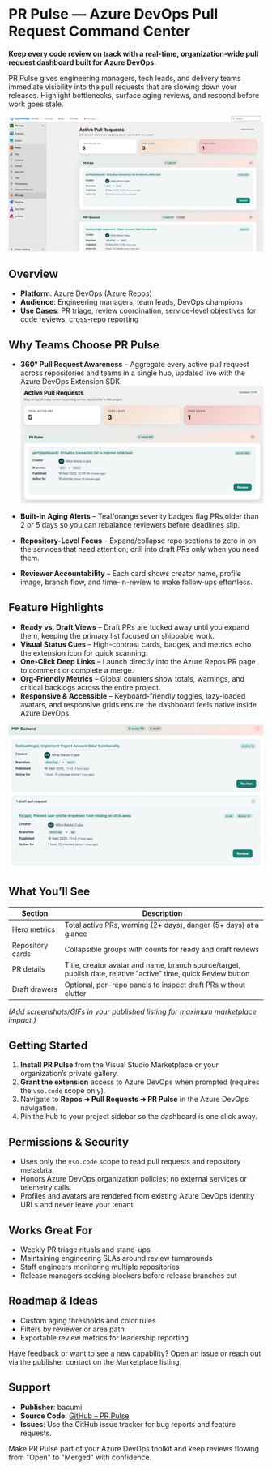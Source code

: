 # PR Pulse — Azure DevOps Pull Request Command Center

**Keep every code review on track with a real-time, organization-wide pull request dashboard built for Azure DevOps.**

PR Pulse gives engineering managers, tech leads, and delivery teams immediate visibility into the pull requests that are slowing down your releases. Highlight bottlenecks, surface aging reviews, and respond before work goes stale.

![Image](/images/mk/extension-overview.png)

## Overview

- **Platform**: Azure DevOps (Azure Repos)
- **Audience**: Engineering managers, team leads, DevOps champions
- **Use Cases**: PR triage, review coordination, service-level objectives for code reviews, cross-repo reporting

## Why Teams Choose PR Pulse

- **360° Pull Request Awareness** – Aggregate every active pull request across repositories and teams in a single hub, updated live with the Azure DevOps Extension SDK.
![Image](/images/mk/focus.png)

- **Built-in Aging Alerts** – Teal/orange severity badges flag PRs older than 2 or 5 days so you can rebalance reviewers before deadlines slip.
- **Repository-Level Focus** – Expand/collapse repo sections to zero in on the services that need attention; drill into draft PRs only when you need them.
- **Reviewer Accountability** – Each card shows creator name, profile image, branch flow, and time-in-review to make follow‑ups effortless.

## Feature Highlights

- **Ready vs. Draft Views** – Draft PRs are tucked away until you expand them, keeping the primary list focused on shippable work.
- **Visual Status Cues** – High-contrast cards, badges, and metrics echo the extension icon for quick scanning.
- **One-Click Deep Links** – Launch directly into the Azure Repos PR page to comment or complete a merge.
- **Org-Friendly Metrics** – Global counters show totals, warnings, and critical backlogs across the entire project.
- **Responsive & Accessible** – Keyboard-friendly toggles, lazy-loaded avatars, and responsive grids ensure the dashboard feels native inside Azure DevOps.

![Image](/images/mk/highlight.png)

## What You’ll See

| Section | Description |
| --- | --- |
| Hero metrics | Total active PRs, warning (2+ days), danger (5+ days) at a glance |
| Repository cards | Collapsible groups with counts for ready and draft reviews |
| PR details | Title, creator avatar and name, branch source/target, publish date, relative "active" time, quick Review button |
| Draft drawers | Optional, per-repo panels to inspect draft PRs without clutter |

*(Add screenshots/GIFs in your published listing for maximum marketplace impact.)*

## Getting Started

1. **Install PR Pulse** from the Visual Studio Marketplace or your organization’s private gallery.
2. **Grant the extension** access to Azure DevOps when prompted (requires the `vso.code` scope only).
3. Navigate to **Repos ➜ Pull Requests ➜ PR Pulse** in the Azure DevOps navigation.
4. Pin the hub to your project sidebar so the dashboard is one click away.

## Permissions & Security

- Uses only the `vso.code` scope to read pull requests and repository metadata.
- Honors Azure DevOps organization policies; no external services or telemetry calls.
- Profiles and avatars are rendered from existing Azure DevOps identity URLs and never leave your tenant.

## Works Great For

- Weekly PR triage rituals and stand-ups
- Maintaining engineering SLAs around review turnarounds
- Staff engineers monitoring multiple repositories
- Release managers seeking blockers before release branches cut

## Roadmap & Ideas

- Custom aging thresholds and color rules
- Filters by reviewer or area path
- Exportable review metrics for leadership reporting

Have feedback or want to see a new capability? Open an issue or reach out via the publisher contact on the Marketplace listing.

## Support

- **Publisher**: bacumi
- **Source Code**: [GitHub – PR Pulse](https://github.com/mihaibc/pr_dashboard)
- **Issues**: Use the GitHub issue tracker for bug reports and feature requests.

Make PR Pulse part of your Azure DevOps toolkit and keep reviews flowing from "Open" to "Merged" with confidence.

